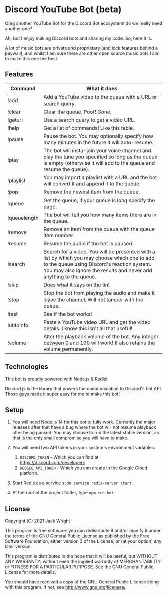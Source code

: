 # Discord YouTube Bot (beta)
Omg another YouTube Bot for the Discord Bot ecosystem! do we really need another one?

Ah, but I enjoy making Discord bots and sharing my code. So, here it is.

A lot of music bots are private and proprietary (and lock features behind a paywall), and whilst I am sure there are other open source music bots I aim to make this one the best.

## Features
| Command               | What it does                                                 |
| --------------------- | ------------------------------------------------------------ |
| !add <URL or search>  | Add a YouTube video to the queue with a URL or search query. |
| !clear                | Clear the queue. Poof! Gone.                                 |
| !geturl <search>      | Use a search query to get a video URL.                       |
| !help <page>          | Get a list of commands! Like this table.                     |
| !pause <minutes>      | Pause the bot. You may optionally specify how many minutes in the future it will auto-resume. |
| !play <URL or search> | The bot will insta-join your voice channel and play the tune you specified so long as the queue is empty (otherwise it will add to the queue and resume the queue). |
| !playlist <URL>       | You may import a playlist with a URL and the bot will convert it and append it to the queue. |
| !pop                  | Remove the newest item from the queue.                       |
| !queue <page>         | Get the queue, if your queue is long specify the page.       |
| !queuelength          | The bot will tell you how many items there are in the queue. |
| !remove               | Remove an item from the queue with the queue item number.    |
| !resume               | Resume the audio if the bot is paused.                       |
| !search               | Search for a video. You will be presented with a list by which you may choose which one to add to the queue using Discord's reaction system. You may also ignore the results and never add anything to the queue. |
| !skip                 | Does what it says on the tin!                                |
| !stop                 | Stop the bot from playing the audio and make it leave the channel. Will not tamper with the queue. |
| !test                 | See if the bot works!                                        |
| !utltoinfo <URL>      | Paste a YouTube video URL and get the video details. I know this isn't all that useful! |
| !volume <percentage>  | Alter the playback volume of the bot. Any integer between 0 and 100 will work! It also retains the volume permanently. |



## Technologies
This bot is proudly powered with Node.js & Redis!

Discord.js is the library that powers the communication to Discord's bot API. Those guys made it super easy for me to make this bot!


## Setup
1. You will need Node.js 14 for this bot to fully work. Currently the major releases after that have a bug where the bot will not resume playback after being paused. You may choose to run the latest stable version, as that is the only small compromise you will have to make.

2. You will need two API tokens in your system's environment variables:
   1. `DISCORD_TOKEN` - Which you can find at https://discord.com/developers
   2. `GOOGLE_API_TOKEN` - Which you can create in the Google Cloud platform.

5. Start Redis as a service `sudo service redis-server start`.
6. At the root of the project folder, type `npm run bot`.

## License
Copyright (C) 2021 Jack Wright

This program is free software: you can redistribute it and/or modify
it under the terms of the GNU General Public License as published by
the Free Software Foundation, either version 3 of the License, or
(at your option) any later version.

This program is distributed in the hope that it will be useful,
but WITHOUT ANY WARRANTY; without even the implied warranty of
MERCHANTABILITY or FITNESS FOR A PARTICULAR PURPOSE.  See the
GNU General Public License for more details.

You should have received a copy of the GNU General Public License
along with this program.  If not, see <http://www.gnu.org/licenses/>.